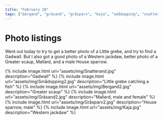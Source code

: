 ```yaml
---
title: "February 20"
tags: ["bergand", "gräsand", "gråsparv", "kaja", "smådopping", "snatterand"]
---
```

# Photo listings
Went out today to try to get a better photo of a Little grebe, and try to find
a Gadwall. But I also got a good photo of a Western jackdaw, better photo of a
Greater scaup, Mallard, and a male House sparrow.

{% include image.html url="assets/img/Snatterand.jpg" description="Gadwall" %}
{% include image.html url="assets/img/Smådopping2.jpg" description="Little grebe catching a fish" %}
{% include image.html url="assets/img/Bergand2.jpg" description="Greater scaup" %}
{% include image.html url="assets/img/Gräsand2.jpg" description="Mallard, male and female" %}
{% include image.html url="assets/img/Gråsparv2.jpg" description="House sparrow, male" %}
{% include image.html url="assets/img/Kaja.jpg" description="Western jackdaw" %}
